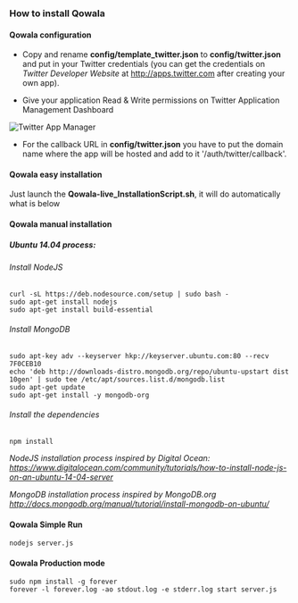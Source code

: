 ### How to install Qowala

#### Qowala configuration
- Copy and rename **config/template_twitter.json** to **config/twitter.json** and put in your Twitter credentials (you can get the credentials on *Twitter Developer Website* at http://apps.twitter.com after creating your own app).

- Give your application Read & Write permissions on Twitter Application Management Dashboard

![Twitter App Manager](http://www.killiankemps.fr/data/images/qowala-live-twitter-settings.png)

- For the callback URL in **config/twitter.json** you have to put the domain name where the app will be hosted and add to it '/auth/twitter/callback'.

#### Qowala easy installation

Just launch the **Qowala-live_InstallationScript.sh**, it will do automatically what is below

#### Qowala manual installation

##### Ubuntu 14.04 process:

###### Install NodeJS
    curl -sL https://deb.nodesource.com/setup | sudo bash -
    sudo apt-get install nodejs
    sudo apt-get install build-essential

###### Install MongoDB
    sudo apt-key adv --keyserver hkp://keyserver.ubuntu.com:80 --recv 7F0CEB10
    echo 'deb http://downloads-distro.mongodb.org/repo/ubuntu-upstart dist 10gen' | sudo tee /etc/apt/sources.list.d/mongodb.list
    sudo apt-get update
    sudo apt-get install -y mongodb-org

###### Install the dependencies
    npm install

*NodeJS installation process inspired by Digital Ocean: https://www.digitalocean.com/community/tutorials/how-to-install-node-js-on-an-ubuntu-14-04-server*

*MongoDB installation process inspired by MongoDB.org http://docs.mongodb.org/manual/tutorial/install-mongodb-on-ubuntu/*

#### Qowala Simple Run
    nodejs server.js

#### Qowala Production mode
    sudo npm install -g forever
    forever -l forever.log -ao stdout.log -e stderr.log start server.js
